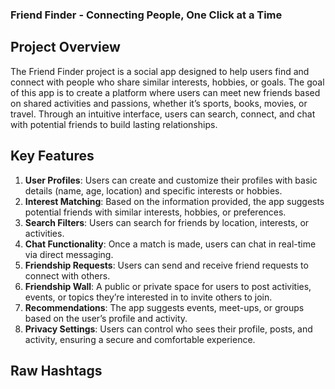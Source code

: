 ### Friend Finder - Connecting People, One Click at a Time

## Project Overview
The Friend Finder project is a social app designed to help users find and connect with people who share similar interests, hobbies, or goals. The goal of this app is to create a platform where users can meet new friends based on shared activities and passions, whether it’s sports, books, movies, or travel. Through an intuitive interface, users can search, connect, and chat with potential friends to build lasting relationships.

## Key Features

1. **User Profiles**: Users can create and customize their profiles with basic details (name, age, location) and specific interests or hobbies.
2. **Interest Matching**: Based on the information provided, the app suggests potential friends with similar interests, hobbies, or preferences.
3. **Search Filters**: Users can search for friends by location, interests, or activities.
4. **Chat Functionality**: Once a match is made, users can chat in real-time via direct messaging.
5. **Friendship Requests**: Users can send and receive friend requests to connect with others.
6. **Friendship Wall**: A public or private space for users to post activities, events, or topics they’re interested in to invite others to join.
7. **Recommendations**: The app suggests events, meet-ups, or groups based on the user’s profile and activity.
8. **Privacy Settings**: Users can control who sees their profile, posts, and activity, ensuring a secure and comfortable experience.

## Raw Hashtags

